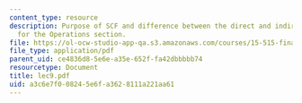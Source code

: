```yaml
---
content_type: resource
description: Purpose of SCF and difference between the direct and indirect methods
  for the Operations section.
file: https://ol-ocw-studio-app-qa.s3.amazonaws.com/courses/15-515-financial-accounting-fall-2003/a3c6e7f008245e6fa3628111a221aa61_lec9.pdf
file_type: application/pdf
parent_uid: ce4836d8-5e6e-a35e-652f-fa42dbbbbb74
resourcetype: Document
title: lec9.pdf
uid: a3c6e7f0-0824-5e6f-a362-8111a221aa61
---
```

